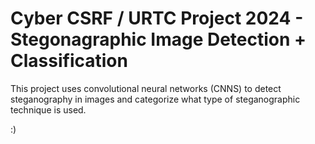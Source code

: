 # Cyber CSRF / URTC Project 2024 - Stegonagraphic Image Detection + Classification

This project uses convolutional neural networks (CNNS) to detect steganography in images and categorize what type of steganographic technique is used. 

:)